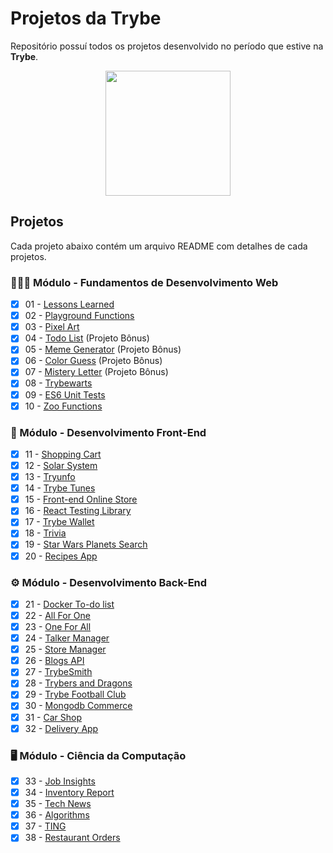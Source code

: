 # Projetos da Trybe

Repositório possuí todos os projetos desenvolvido no período que estive na **Trybe**.

<div align="center">

<img height="200px" align="center" src="https://theme.zdassets.com/theme_assets/9633455/9814df697eaf49815d7df109110815ff887b3457.png" />

</div>

## Projetos

Cada projeto abaixo contém um arquivo README com detalhes de cada projetos.

### 👨🏽‍💻 Módulo - Fundamentos de Desenvolvimento Web

- [x] 01 - [Lessons Learned][Lessons Learned-url]
- [x] 02 - [Playground Functions][Playgound-url]
- [x] 03 - [Pixel Art][Pixels Art-url]
- [x] 04 - [Todo List][Todo List-url] (Projeto Bônus)
- [x] 05 - [Meme Generator][Meme Generator-url] (Projeto Bônus)
- [x] 06 - [Color Guess][Color Guess-url] (Projeto Bônus)
- [x] 07 - [Mistery Letter][Mistery Letter-url] (Projeto Bônus)
- [x] 08 - [Trybewarts][Trybe Warts-url]
- [x] 09 - [ES6 Unit Tests][ES6 Unit Tests-url]
- [x] 10 - [Zoo Functions][Zoo Functions-url]

### 🎨 Módulo - Desenvolvimento Front-End

- [x] 11 - [Shopping Cart][Shopping Cart-url]
- [x] 12 - [Solar System][Solar System-url]
- [x] 13 - [Tryunfo][Tryunfo-url]
- [x] 14 - [Trybe Tunes][Trybe Tunes-url]
- [x] 15 - [Front-end Online Store][Front-end Online Store-url]
- [x] 16 - [React Testing Library][React Testing Library-url]
- [x] 17 - [Trybe Wallet][Trybe Wallet-url]
- [x] 18 - [Trivia][Trivia-url]
- [x] 19 - [Star Wars Planets Search][Star Wars Planets Search-url]
- [x] 20 - [Recipes App][Recipes App-url]

### ⚙️ Módulo - Desenvolvimento Back-End

- [x] 21 - [Docker To-do list][Docker To-do list-url]
- [x] 22 - [All For One][All For One-url]
- [x] 23 - [One For All][One For All-url]
- [x] 24 - [Talker Manager][Talker Manager-url]
- [x] 25 - [Store Manager][Store Manager-url]
- [x] 26 - [Blogs API][Blogs API-url]
- [x] 27 - [TrybeSmith][TrybeSmith-url]
- [x] 28 - [Trybers and Dragons][Trybers and Dragons-url]
- [x] 29 - [Trybe Football Club][Trybe Football Club-url]
- [x] 30 - [Mongodb Commerce][Mongodb Commerce-url]
- [x] 31 - [Car Shop][Car Shop-url]
- [x] 32 - [Delivery App][Delivery App-url]

### 🖥️ Módulo - Ciência da Computação

- [X] 33 - [Job Insights][Job Insights-url]
- [X] 34 - [Inventory Report][Inventory Report-url]
- [X] 35 - [Tech News][Tech News-url]
- [X] 36 - [Algorithms][Algorithms-url]
- [X] 37 - [TING][TING-url]
- [X] 38 - [Restaurant Orders][Restaurant Orders-url]

[Lessons Learned-url]: https://github.com/Ludson96/project-lessons-learned
[Playgound-url]: https://github.com/Ludson96/project-playground-functions
[Pixels Art-url]: https://github.com/Ludson96/project-pixels-art
[Todo List-url]: https://github.com/Ludson96/project-todo-list
[Color Guess-url]: https://github.com/Ludson96/project-color-guess
[Meme Generator-url]: https://github.com/Ludson96/project-meme-generator
[Mistery Letter-url]: https://github.com/Ludson96/project-mistery-letter
[Trybe Warts-url]: https://github.com/Ludson96/project-trybe-warts
[ES6 Unit Tests-url]: https://github.com/Ludson96/project-es6-unit-tests
[Zoo Functions-url]: https://github.com/Ludson96/project-zoo-functions
[Shopping Cart-url]: https://github.com/Ludson96/project-shopping-cart
[Solar System-url]: https://github.com/Ludson96/project-solar-system
[Tryunfo-url]: https://github.com/Ludson96/project-tryunfo
[Trybe Tunes-url]: https://github.com/Ludson96/project-trybe-tunes
[Front-end Online Store-url]: https://github.com/Ludson96/project-frontend-online-store
[React Testing Library-url]: https://github.com/Ludson96/project-react-testing-library
[Trybe Wallet-url]:https://github.com/Ludson96/project-trybe-wallet
[Trivia-url]:https://github.com/Ludson96/project-trivia-react-redux
[Star Wars Planets Search-url]: https://github.com/Ludson96/project-starwars-planets-search
[Recipes App-url]: https://github.com/Ludson96/project-recipes-app
[Docker To-do list-url]: https://github.com/Ludson96/project-docker-todo-list
[All For One-url]: https://github.com/Ludson96/project-mysql-all-for-one
[One For All-url]: https://github.com/Ludson96/project-mysql-one-for-all
[Talker Manager-url]: https://github.com/Ludson96/project-talker-manager
[Store Manager-url]: https://github.com/Ludson96/project-store-manager
[Blogs API-url]: https://github.com/Ludson96/project-blogs-api
[TrybeSmith-url]: https://github.com/Ludson96/project-trybesmith
[Trybers and Dragons-url]: https://github.com/Ludson96/project-trybers-and-dragons
[Trybe Football Club-url]: https://github.com/Ludson96/project-trybe-futebol-clube
[Mongodb Commerce-url]: https://github.com/Ludson96/project-mongodb-commerce
[Car Shop-url]: https://github.com/Ludson96/project-car-shop
[Delivery App-url]: https://github.com/Ludson96/project-delivery-app
[Job Insights-url]: https://github.com/Ludson96/project-job-insights
[Inventory Report-url]: https://github.com/Ludson96/project-inventory-report
[Tech News-url]: https://github.com/Ludson96/project-tech-news
[Algorithms-url]: https://github.com/Ludson96/project-algorithms
[TING-url]: https://github.com/Ludson96/project-TING
[Restaurant Orders-url]: https://github.com/Ludson96/project-restaurant-orders
